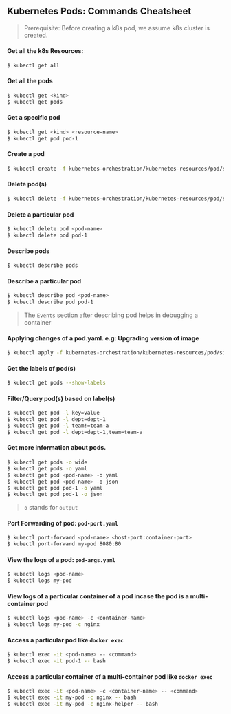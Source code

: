 ## Kubernetes Pods: Commands Cheatsheet

> Prerequisite: Before creating a k8s pod, we assume k8s cluster is created.

#### Get all the k8s Resources:
```bash
$ kubectl get all
```

#### Get all the pods
```bash
$ kubectl get <kind>
$ kubectl get pods
```

#### Get a specific pod
```bash
$ kubectl get <kind> <resource-name>
$ kubectl get pod pod-1
```

#### Create a pod
```bash
$ kubectl create -f kubernetes-orchestration/kubernetes-resources/pod/simple-pod.yaml
```

#### Delete pod(s)
```bash
$ kubectl delete -f kubernetes-orchestration/kubernetes-resources/pod/simple-pod.yaml
```

#### Delete a particular pod
```bash
$ kubectl delete pod <pod-name>
$ kubectl delete pod pod-1
```

#### Describe pods
```bash
$ kubectl describe pods
```

#### Describe a particular pod
```bash
$ kubectl describe pod <pod-name>
$ kubectl describe pod pod-1
```

> The `Events` section after describing pod helps in debugging a container

#### Applying changes of a pod.yaml. e.g: Upgrading version of image
```bash
$ kubectl apply -f kubernetes-orchestration/kubernetes-resources/pod/simple-pod.yaml
```

#### Get the labels of pod(s)
```bash
$ kubectl get pods --show-labels
```

#### Filter/Query pod(s) based on label(s)
```bash
$ kubectl get pod -l key=value
$ kubectl get pod -l dept=dept-1
$ kubectl get pod -l team!=team-a
$ kubectl get pod -l dept=dept-1,team=team-a
```

#### Get more information about pods.
```bash
$ kubectl get pods -o wide
$ kubectl get pods -o yaml
$ kubectl get pod <pod-name> -o yaml
$ kubectl get pod <pod-name> -o json
$ kubectl get pod pod-1 -o yaml
$ kubectl get pod pod-1 -o json
```
> `o` stands for `output`

#### Port Forwarding of pod: `pod-port.yaml`
```bash
$ kubectl port-forward <pod-name> <host-port:container-port>
$ kubectl port-forward my-pod 8080:80
```

#### View the logs of a pod: `pod-args.yaml`
```bash
$ kubectl logs <pod-name>
$ kubectl logs my-pod
```

#### View logs of a particular container of a pod incase the pod is a multi-container pod
```bash
$ kubectl logs <pod-name> -c <container-name>
$ kubectl logs my-pod -c nginx
```

#### Access a particular pod like `docker exec`
```bash
$ kubectl exec -it <pod-name> -- <command>
$ kubectl exec -it pod-1 -- bash
```

#### Access a particular container of a multi-container pod like `docker exec`
```bash
$ kubectl exec -it <pod-name> -c <container-name> -- <command>
$ kubectl exec -it my-pod -c nginx -- bash
$ kubectl exec -it my-pod -c nginx-helper -- bash
```

